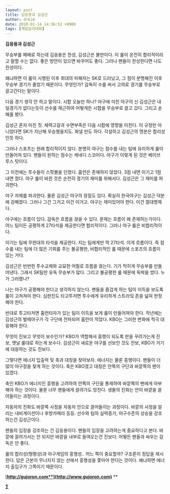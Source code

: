 ```yaml
---
layout: post
title: 김응용과 김성근
author: drkim
date: 2010-01-14 14:36:53 +0900
tags: [깨달음의대화]
---
```

**김응용과 김성근**

무승부를 패배로 하는데 김응용은 찬성, 김성근은 불만이다. 이 룰이 온전히 합리적이라고 말할 수는 없다. 좋은 방안이 있으면 바꾸어도 좋다. 그러나 팬들이 찬성한다면 나도 찬성이다.

왜냐하면 이 룰이 시행된 이후 최대의 피해자는 SK로 드러났고, 그 점이 분명해진 이후 무승부 경기가 줄었기 때문이다. 무엇인가? 감독이 수를 써서 고의로 경기를 무승부로 끌고간다는 말이다. 

다음 경기 생각 안 하고 말이다. 시합 오늘만 하나? 야구에 미친 야구의 신 김성근은 내일경기가 없다는듯이 선수를 채근하여 어떻게든 시합을 무승부로 끌고 갔다. 그리고 손해를 봤다.

김성근 혼자 미친 짓. 체력고갈과 수면부족은 다음 시합에 영향을 미친다. 이 규정만 아니었다면 SK가 지난해 우승했을지도. 화낼 만도 하다. 각설하고 김성근의 명분은 합리성인듯 하다. 

그러나 스포츠는 원래 합리적이지 않다. 분명히 야구는 점수를 내는 팀에 유리하게 룰이 만들어져 있다. 팬들이 원하는 점수는 케네디 스코어다. 야구가 이렇게 된 것은 베이브 루스 탓이다. 

그 이전에는 투수들이 스핏볼을 던졌다. 홈런은 존재하지 않았다. 3점 내면 이기고 1점 내면 졌다. 야구 룰이 바뀐 것은 순전히 경기의 재미를 위해서다. 김성근은 그 재미를 파괴한다. 

야구 자체를 파괴한다. 물론 김성근 야구의 장점도 있다. 확실히 한국야구는 김성근 덕분에 강해졌다. 그러나 그건 그거고 이건 이거고. 야구는 재미있어야 한다. 이건 절대명제다.

야구에는 흐름이 있다. 감독은 흐름을 끊을 수 있다. 문제는 흐름이 왜 존재하는가이다. 어느 팀이든 공평하게 27타석을 제공한다면 합리적이다. 그러나 야구 룰은 비합리적이다. 

이기는 팀에 무한대의 타석을 제공한다. 지는 팀에게만 딱 27타석. 이게 흐름이다. 즉 점수를 내는 팀에 더 많은 기회를 주는 불공평한, 비합리적인 룰 때문에 스포츠의 흐름이 있는 거다. 

김성근은 빈번한 투수교체와 교묘한 어필로 흐름을 끊는다. 기가 막히게 무승부를 만들어낸다. 그래서 SK팀만 유독 무승부가 많다. 그리고 불공평한 룰 때문에 독박을 썼다. 누가 그러랬나?

나는 야구가 공평해야 한다고 생각하지 않는다. 팬들을 즐겁게 하는 팀이 이득을 보도록 룰이 고쳐져야 한다. 심판진도 타고투저면 투수에게 유리하게 스트라잌 존을 넓혀 판정해야 한다.

반대로 투고타저면 홈런타자가 있는 팀이 이득을 보게 룰이 만들어져야 한다. 작년에는 김성근의 벌떼야구가 각 구단에 전파되어 홈런이 적었다. KBO는 그러한 변화에 적극 대응해야 한다.

무엇이 진보고 무엇이 보수인가? KBO가 역할해서 흥행이 되도록 판을 꾸려가는게 진보, 옛날 룰대로 하는게 보수다. 김성근이 새로운 야구를 선보인 것도 진보, KBO가 거기에 대응하는 것도 진보다.

그렇다면 에너지 입출력 및 축과 대칭을 찾아보자. 에너지는 물론 흥행이다. 팬들이 더 많이 야구장을 찾게 하는 것이다. 축은 KBO겠고 대칭은 안쪽의 구단과 바깥쪽의 팬이 있겠다.

축인 KBO가 에너지인 흥행을 고려하여 안쪽의 구단을 통제하여 바깥쪽의 팬에게 아부해야 하는 것이다. 물론 너무 팬들에게 끌려가도 망친다. 생물의 진화는 안이 바깥을 끌어들이는 과정이다.

자동차의 진화도 바깥쪽 사정을 자동차 안으로 끌어들이는 과정이다. 바깥의 사정을 알리는 내비게이션이나 후방카메라 등등. 선수와 팀의 실력증가, 야구수준의 상승을 강조하는건 김성근이다. 

팬들의 입장을 강조하는 건 김응용이다. 팬들의 입장을 고려하는게 중요하다고 본다. 바깥에 끌려가서는 안 되지만 바깥을 내부로 들여오는건 진보다. 어떻든 팬들과 싸우는 감독은 안 좋다.  
  
룰의 합리성(형평성)과 야구게임의 흥행성.. 어느 쪽이 중요할까? 구조론이 정답을 제시한다. 답은 근본이 무너지지 않는 선에서 흥행성을 쫓아야 한다는 것이다. 왜냐하면 에너지 출입구가 그쪽이기 때문이다.  


[**http://gujoron.com**](http://www.gujoron.com)** 
**

**∑**